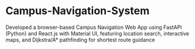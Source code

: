# Campus-Navigation-System
Developed a browser-based Campus Navigation Web App using FastAPI (Python) and React.js with Material UI, featuring location search, interactive maps, and Dijkstra/A* pathfinding for shortest route guidance
